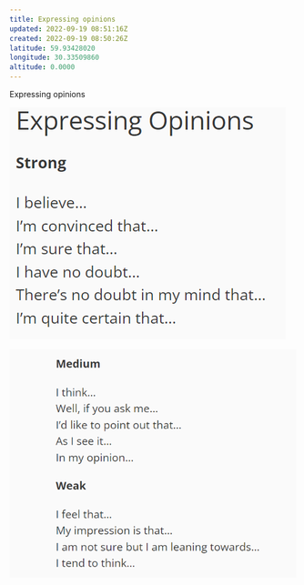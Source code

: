 ```yaml
---
title: Expressing opinions
updated: 2022-09-19 08:51:16Z
created: 2022-09-19 08:50:26Z
latitude: 59.93428020
longitude: 30.33509860
altitude: 0.0000
---
```


Expressing opinions

![9d7e5c9198dd6e66de0ab3758595f83a.png](../_resources/9d7e5c9198dd6e66de0ab3758595f83a.png)

![5fb4112fab1a2bef9ded779f7f46b1e5.png](../_resources/5fb4112fab1a2bef9ded779f7f46b1e5.png)